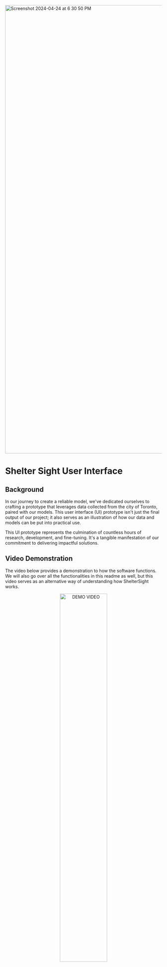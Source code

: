 <img width="1437" alt="Screenshot 2024-04-24 at 6 30 50 PM" src="https://github.com/Tomasdfgh/RBCs_Borealis_AIs_Shelter_Occupancy_Forecast/assets/105636722/2f893bee-4825-437b-9fda-5dacf9281ac7">

# Shelter Sight User Interface
## Background
In our journey to create a reliable model, we've dedicated ourselves to crafting a prototype that leverages data collected from the city of Toronto, paired with our models. This user interface (UI) prototype isn't just the final output of our project; it also serves as an illustration of how our data and models can be put into practical use.

This UI prototype represents the culmination of countless hours of research, development, and fine-tuning. It's a tangible manifestation of our commitment to delivering impactful solutions.

## Video Demonstration
The video below provides a demonstration to how the software functions. We will also go over all the functionalities in this readme as well, but this video serves as an alternative way of understanding how ShelterSight works. 

<div align="center">
    <a href="https://www.youtube.com/watch?v=-DDK9pMYjrk">
    <img src="https://img.youtube.com/vi/-DDK9pMYjrk/0.jpg" alt="DEMO VIDEO" style="width:55%;">
    <p>Shelter Sight Demo</p>
  </a>
</div>

## Shelter Selection

In order to view any information about any shelters, you will have to select the program ID of the shelters in the dropdown of Shelter Selection. Once your shelter have been selected, click on the add button. The Selected Shelters count will increment by 1 when the shelter has been added.

## Shelter Information

This section will display the information of the shelters that you have selected. Click on the Program ID's dropdown, and the options available are the Program IDs of all the shelters that you have selected. Once you clicked on any of the Program IDs, its information will show up in the rest of the sections. Information that is viewable in this section incldues the Organization name, Shelter Group, Location Name, Location Address, Postal Code, and Capacity Type. This section is important as the chosen shelter will be the shelter displayed in the "Output" section and the second graph type as well (more information on that in the "Change and View Graph" section.

## Remove and Reset Functionalities

To remove a shelter that you have chosen in the Shelter Selection section, you can select that shelter in the Shelter Information's dropdown and click the remove button. That will remove the singular shelter that you have selected and decrease the selected shelters count by 1. You also have the option to reset everything by clicking on the reset button. This will clear all selected shelters and the graph and the Forecast Period dates.

## Forecast Period

Forecast Period is a functionality for the user to choose a specific window of time to look at in the graph. When you have chosen your shelters without a forecast period, you can view every bit of data that is available (which includes all the actual data that has come to pass of every shelters and also their predicted data for the next 60 days as well). When you click on Open Calender for the Forecast Period, a popup will appear with two calendars: one for the start of the window, and one for the end. Once the two dates have been selected, you can click on forecast again, and the graph will shrink to the window that you have selected.

## Change and View Graph, and Download Data

This section covers three different functionalities that are related to the graph and data: Change Graph Type, View Graph, and download data. These three functionalties can be activated by clicking on three different buttons with their corresponding name and symbol.

#### Change Graph Type

You can select multiple shelters to view on the graph; therefore, the graph can become populated with too many different shelters. As a result, you have the option to target specific shelters through the Change Graph Type functionalities. You may target specific shelters by clicking on the shelter's Program ID in the Shelter Information dropdown. To target a different shelter, choose their respective Program ID in the same dropdown, then click on Forecast again.

#### View Graph

Clicking on the view graph button, the graph that is currently present in the UI will popout. From the popup graph, you can adjust the size of the graph to view it at different dimensions, and you can also download the graph to your local drive.

#### Download Data

Download data will download the actual and predicted data of everysingle chosen shelter into your local drive as a .csv file. 

## Output

The Output is the section for you to indentify the actual numerical value of the occupancy rate of the chosen shelter. To target a shelter to identify the output, choose its corresponding Program ID in the Shelter Information's dropdown. Once a shelter and date has been selected, the actual numerical data and data type will appear. Data type is an indicator of whether the numerical value that is being displayed is the actual data from that shelter (as in data that has already passed) or predicted data for that shelter from the model.

### Select Model

We have implemented different types of LSTM models. You may explore them in the LSTM folder of this repository. You may also choose to see the inferred data from different LSTM implementations. Models included are the Univariate LSTM ([1] jupyter notebook script in the LSTM section), City-wide Multivariate LSTM ([2] jupyter notebook script), and Correlation Grouping LSTM ([3] jupyter notebook script). Every functionalities mentioned above will work the same way, the difference is that the data wil be passed into a different model.
